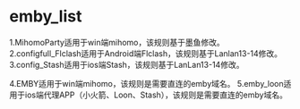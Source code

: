 # emby_list
1.MihomoParty适用于win端mihomo，该规则基于墨鱼修改。
2.configfull_Flclash适用于Android端Flclash，该规则基于Lanlan13-14修改。
3.config_Stash适用于ios端Stash，该规则基于LanLan13-14修改。

4.EMBY适用于win端mihomo，该规则是需要直连的emby域名。
5.emby_loon适用于ios端代理APP（小火箭、Loon、Stash），该规则是需要直连的emby域名。
